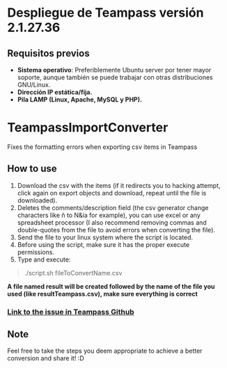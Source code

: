 # Despliegue de Teampass versión 2.1.27.36

## Requisitos previos
- **Sistema operativo**: Preferiblemente Ubuntu server por tener mayor soporte, aunque también se puede trabajar con otras distribuciones GNU/Linux.
- **Dirección IP estática/fija.**
- **Pila LAMP (Linux, Apache, MySQL y PHP).**

# TeampassImportConverter

Fixes the formatting errors when exporting csv items in Teampass

## How to use

1. Download the csv with the items (if it redirects you to hacking attempt, click again on export objects and download, repeat until the file is downloaded).
2. Deletes the comments/description field (the csv generator change characters like ñ to N&ia for example), you can use excel or any spreadsheet processor (I also recommend removing commas and double-quotes from the file to avoid errors when converting the file).
3. Send the file to your linux system where the script is located.
4. Before using the script, make sure it has the proper execute permissions.
5. Type and execute:
>./script.sh fileToConvertName.csv

**A file named result will be created followed by the name of the file you used (like resultTeampass.csv), make sure everything is correct**


### [Link to the issue in Teampass Github](https://github.com/nilsteampassnet/TeamPass/issues/3133) 

## Note
Feel free to take the steps you deem appropriate to achieve a better conversion and share it! :D

